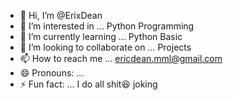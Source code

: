 - 👋 Hi, I’m @ErixDean
- 👀 I’m interested in ... Python Programming
- 🌱 I’m currently learning ... Python Basic
- 💞️ I’m looking to collaborate on ... Projects
- 📫 How to reach me ... ericdean.mml@gmail.com
- 😄 Pronouns: ...
- ⚡ Fun fact: ... I do all shit😆 joking

<!---
ErixDean/ErixDean is a ✨ special ✨ repository because its `README.md` (this file) appears on your GitHub profile.
You can click the Preview link to take a look at your changes.
--->
